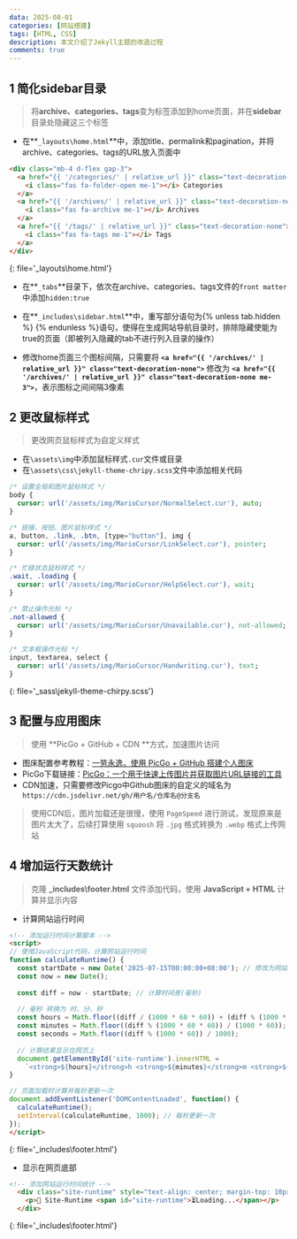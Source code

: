 ```yaml
---
data: 2025-08-01
categories: [网站搭建]
tags: [HTML, CSS]
description: 本文介绍了Jekyll主题的改造过程
comments: true
---
```


## 1 简化sidebar目录

> 将**archive、categories、tags**变为标签添加到home页面，并在**sidebar**目录处隐藏这三个标签

- 在**`_layouts\home.html`**中，添加title、permalink和pagination，并将archive、categories、tags的URL放入页面中

```html
<div class="mb-4 d-flex gap-3">
  <a href="{{ '/categories/' | relative_url }}" class="text-decoration-none">
    <i class="fas fa-folder-open me-1"></i> Categories
  </a>
  <a href="{{ '/archives/' | relative_url }}" class="text-decoration-none">
    <i class="fas fa-archive me-1"></i> Archives
  </a>
  <a href="{{ '/tags/' | relative_url }}" class="text-decoration-none">
    <i class="fas fa-tags me-1"></i> Tags
  </a>
</div>
```
{: file='_layouts\home.html'}
  
- 在**`_tabs`**目录下，依次在archive、categories、tags文件的`front matter`中添加`hidden:true`

- 在**`_includes\sidebar.html`**中，重写部分语句为{% unless tab.hidden %} {% endunless %}语句，使得在生成网站导航目录时，排除隐藏使能为true的页面（即被列入隐藏的tab不进行列入目录的操作）

- 修改home页面三个图标间隔，只需要将 **`<a href="{{ '/archives/' | relative_url }}" class="text-decoration-none">`** 修改为 **`<a href="{{ '/archives/' | relative_url }}" class="text-decoration-none me-3">`**，表示图标之间间隔3像素

## 2 更改鼠标样式

> 更改网页鼠标样式为自定义样式

- 在`\assets\img`中添加鼠标样式`.cur`文件或目录
- 在`\assets\css\jekyll-theme-chripy.scss`文件中添加相关代码

```sass
/* 设置全局和图片鼠标样式 */
body {
  cursor: url('/assets/img/MarioCursor/NormalSelect.cur'), auto;
}

/* 链接、按钮、图片鼠标样式 */
a, button, .link, .btn, [type="button"], img {
  cursor: url('/assets/img/MarioCursor/LinkSelect.cur'), pointer;
}

/* 忙碌状态鼠标样式 */
.wait, .loading {
  cursor: url('/assets/img/MarioCursor/HelpSelect.cur'), wait;
}

/* 禁止操作光标 */
.not-allowed {
  cursor: url('/assets/img/MarioCursor/Unavailable.cur'), not-allowed;
}

/* 文本框操作光标 */
input, textarea, select {
  cursor: url('/assets/img/MarioCursor/Handwriting.cur'), text;
}
```
{: file='_sass\jekyll-theme-chirpy.scss'}


## 3 配置与应用图床
> 使用 **PicGo + GitHub + CDN **方式，加速图片访问

- 图床配置参考教程：[一劳永逸，使用 PicGo + GitHub 搭建个人图床](https://segmentfault.com/a/1190000041076406)
- PicGo下载链接：[PicGo：一个用于快速上传图片并获取图片URL链接的工具](https://github.com/Molunerfinn/PicGo)
- CDN加速，只需要修改Picgo中Github图床的自定义的域名为`https://cdn.jsdelivr.net/gh/用户名/仓库名@分支名`

> 使用CDN后，图片加载还是很慢，使用 `PageSpeed` 进行测试，发现原来是图片太大了，后续打算使用 `squoosh` 将 `.jpg` 格式转换为 `.webp` 格式上传网站


## 4 增加运行天数统计
> 克隆 **_includes\footer.html** 文件添加代码，使用 **JavaScript + HTML** 计算并显示内容

- 计算网站运行时间

```html
<!-- 添加运行时间计算脚本 -->
<script>
// 使用JavaScript代码，计算网站运行时间
function calculateRuntime() {
  const startDate = new Date('2025-07-15T00:00:00+08:00'); // 修改为网站上线时间
  const now = new Date();
  
  const diff = now - startDate;	// 计算时间差(毫秒)
  
  // 毫秒 转换为 时、分、秒
  const hours = Math.floor((diff / (1000 * 60 * 60)) + (diff % (1000 * 60 * 60 * 24)) / (1000 * 60 * 60));
  const minutes = Math.floor((diff % (1000 * 60 * 60)) / (1000 * 60));
  const seconds = Math.floor((diff % (1000 * 60)) / 1000);
  
  // 计算结果显示在网页上
  document.getElementById('site-runtime').innerHTML = 
    `<strong>${hours}</strong>h <strong>${minutes}</strong>m <strong>${seconds}</strong>s`;
}

// 页面加载时计算并每秒更新一次
document.addEventListener('DOMContentLoaded', function() {
  calculateRuntime();
  setInterval(calculateRuntime, 1000); // 每秒更新一次
});
</script>
```
{: file='_includes\footer.html'}

- 显示在网页底部

```html
<!-- 添加网站运行时间统计 -->
  <div class="site-runtime" style="text-align: center; margin-top: 10px; font-size: 1em;">
    <p>🚀 Site-Runtime <span id="site-runtime">⏳Loading...</span></p>
  </div>
```
{: file='_includes\footer.html'}

